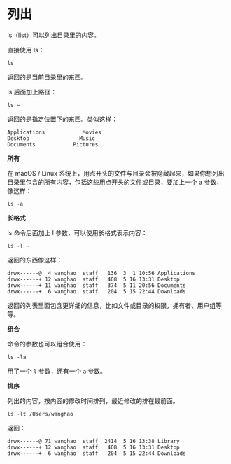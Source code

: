 # **列出**

ls（list）可以列出目录里的内容。

直接使用 ls：

```
ls
```

返回的是当前目录里的东西。

ls 后面加上路径：

```
ls ~
```

返回的是指定位置下的东西。类似这样：

```
Applications            Movies
Desktop                Music
Documents            Pictures
```

**所有**

在 macOS / Linux 系统上，用点开头的文件与目录会被隐藏起来，如果你想列出目录里包含的所有内容，包括这些用点开头的文件或目录，要加上一个 a 参数，像这样：

```
ls -a
```

**长格式**

ls 命令后面加上 l 参数，可以使用长格式表示内容：

```
ls -l ~
```

返回的东西像这样：

```
drwx------@  4 wanghao  staff   136  3  1 10:56 Applications
drwx------+ 12 wanghao  staff   408  5 16 13:31 Desktop
drwx------+ 11 wanghao  staff   374  5 11 20:56 Documents
drwx------+  6 wanghao  staff   204  5 15 22:44 Downloads
```

返回的列表里面包含更详细的信息，比如文件或目录的权限，拥有者，用户组等等。

**组合**

命令的参数也可以组合使用：

```
ls -la
```

用了一个 `l` 参数，还有一个 `a` 参数。

**排序**

列出的内容，按内容的修改时间排列，最近修改的排在最前面。

```
ls -lt /Users/wanghao
```

返回：

```
drwx------@ 71 wanghao  staff  2414  5 16 13:38 Library
drwx------+ 12 wanghao  staff   408  5 16 13:31 Desktop
drwx------+  6 wanghao  staff   204  5 15 22:44 Downloads
```



